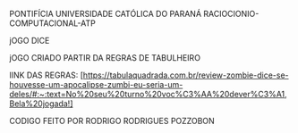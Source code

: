 PONTIFÍCIA UNIVERSIDADE CATÓLICA DO PARANÁ
RACIOCIONIO-COMPUTACIONAL-ATP

jOGO DICE

jOGO CRIADO PARTIR DA REGRAS DE TABULHEIRO

lINK DAS REGRAS: [https://tabulaquadrada.com.br/review-zombie-dice-se-houvesse-um-apocalipse-zumbi-eu-seria-um-deles/#:~:text=No%20seu%20turno%20voc%C3%AA%20dever%C3%A1,Bela%20jogada!]

CODIGO FEITO POR RODRIGO RODRIGUES POZZOBON

